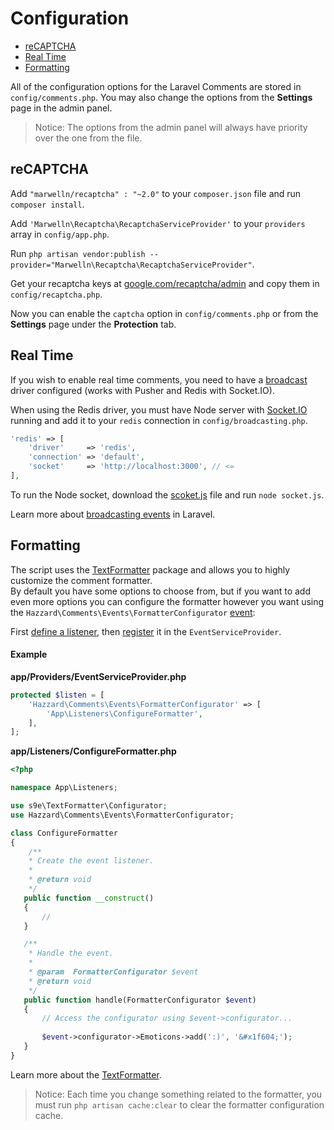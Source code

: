 # Configuration

- [reCAPTCHA](#recaptcha)
- [Real Time](#real-time)
- [Formatting](#formatting)

All of the configuration options for the Laravel Comments are stored in `config/comments.php`.
You may also change the options from the __Settings__ page in the admin panel.

> Notice: The options from the admin panel will always have priority over the one from the file.

## reCAPTCHA

Add `"marwelln/recaptcha" : "~2.0"` to your `composer.json` file and run `composer install`.

Add `'Marwelln\Recaptcha\RecaptchaServiceProvider'` to your `providers` array in `config/app.php`.

Run `php artisan vendor:publish --provider="Marwelln\Recaptcha\RecaptchaServiceProvider"`.

Get your recaptcha keys at [google.com/recaptcha/admin](https://www.google.com/recaptcha/admin) and copy them in `config/recaptcha.php`.

Now you can enable the `captcha` option in `config/comments.php` or from the __Settings__ page under the __Protection__ tab.

## Real Time

If you wish to enable real time comments, you need to have a [broadcast](http://laravel.com/docs/5.1/events#broadcasting-events) driver configured (works with Pusher and Redis with Socket.IO).

When using the Redis driver, you must have Node server with [Socket.IO](http://socket.io) running and add it to your `redis` connection in `config/broadcasting.php`.

```php
'redis' => [
    'driver'     => 'redis',
    'connection' => 'default',
    'socket'     => 'http://localhost:3000', // <=
],
```

To run the Node socket, download the [scoket.js](https://github.com/hazzardweb/ajax-comment-system-laravel-demo/blob/master/socket.js) file and run `node socket.js`.

Learn more about [broadcasting events](https://laracasts.com/lessons/broadcasting-events-in-laravel-5-1) in Laravel.

## Formatting

The script uses the [TextFormatter](https://github.com/s9e/TextFormatter) package and allows you to highly customize the comment formatter. <br> By default you have some options to choose from, but if you want to add even more options you can configure the formatter however you want using the `Hazzard\Comments\Events\FormatterConfigurator` [event](events.md):

First [define a listener](http://laravel.com/docs/5.1/events#defining-listeners), then [register](http://laravel.com/docs/5.1/events#registering-events-and-listeners) it in the `EventServiceProvider`.

#### Example

__app/Providers/EventServiceProvider.php__

```php
protected $listen = [
    'Hazzard\Comments\Events\FormatterConfigurator' => [
        'App\Listeners\ConfigureFormatter',
    ],
];
```

__app/Listeners/ConfigureFormatter.php__

```php
<?php

namespace App\Listeners;

use s9e\TextFormatter\Configurator;
use Hazzard\Comments\Events\FormatterConfigurator;

class ConfigureFormatter
{
    /**
    * Create the event listener.
    *
    * @return void
    */
   public function __construct()
   {
       //
   }

   /**
    * Handle the event.
    *
    * @param  FormatterConfigurator $event
    * @return void
    */
   public function handle(FormatterConfigurator $event)
   {
       // Access the configurator using $event->configurator...
       
       $event->configurator->Emoticons->add(':)', '&#x1f604;');
   }
}
```

Learn more about the [TextFormatter](http://s9etextformatter.readthedocs.org/).

> Notice: Each time you change something related to the formatter, you must run `php artisan cache:clear` to clear the formatter configuration cache. 
